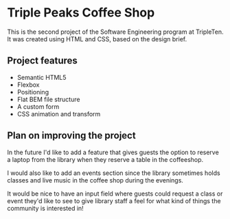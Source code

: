 # Triple Peaks Coffee Shop

This is the second project of the Software Engineering program at TripleTen. It was created using HTML and CSS, based on the design brief.

## Project features

- Semantic HTML5
- Flexbox
- Positioning
- Flat BEM file structure
- A custom form
- CSS animation and transform

## Plan on improving the project

In the future I'd like to add a feature that gives guests the option to reserve a laptop from the library when they reserve a table in the coffeeshop.

I would also like to add an events section since the library sometimes holds classes and live music in the coffee shop during the evenings.

It would be nice to have an input field where guests could request a class or event they'd like to see to give library staff a feel for what kind of things the community is interested in!
